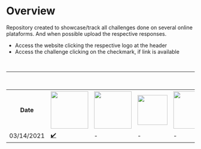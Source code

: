 # Overview
Repository created to showcase/track all challenges done on several online plataforms. And when possible upload the respective responses.

- Access the website clicking the respective logo at the header
- Access the challenge clicking on the checkmark, if link is available

<br>

---

<br>

<table>
    <tr>
        <th>Date</th>
        <th><a target="_blank" href="https://www.urionlinejudge.com.br" ><img src="https://www.urionlinejudge.com.br/judge/img/5.0/logo.130615.png" width="100"/></a></th>
        <th><a target="_blank" href="https://www.hackerrank.com" ><img src="https://www.hackerrank.com/wp-content/uploads/2018/08/hackerrank_logo.png" width="100"/></a></th>
        <th><a target="_blank" href="https://www.codewars.com" ><img src="https://www.qualified.io/shared/images/codewars-black-large-24a9d355.png" width="80"/></a></th>
        <th><a target="_blank" href="https://exercism.io" ><img src="https://assets.exercism.io/assets/logo-white-e3be059a4bfc4bf65f196a12105e9cff389b5a67f2065a0862d4ff6153571ef5.png" width="100"></a></th>
        <th><a target="_blank" href="https://leetcode.com/" ><img src="https://miro.medium.com/max/2720/1*kBWo_GWrG58h28kDHwnBfg.png" width="100"></a></th>
    </tr>
    <tr>
        <td>03/14/2021</td>
        <td><a target="_blank" href="https://www.urionlinejudge.com.br/judge/pt/problems/view/1000">✔️</a></td>
        <td>-</td>
        <td>-</td>
        <td>-</td>
        <td>-</td>
    </tr>
</table>
